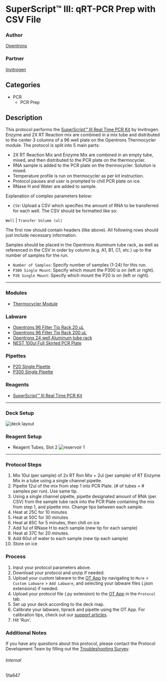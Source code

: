 # SuperScript™ III: qRT-PCR Prep with CSV File

### Author
[Opentrons](https://opentrons.com/)

### Partner
[Invitrogen](https://www.thermofisher.com/order/catalog/product/11752250#/11752250)

## Categories
* PCR
	* PCR Prep

## Description
This protocol performs the [SuperScript™ III Real Time PCR Kit](https://www.thermofisher.com/order/catalog/product/11752250#/11752250) by Invitrogen. Enzyme and 2X RT Reaction mix are combined in a mix tube and distributed to the center 3 columns of a 96 well plate on the Opentrons Thermocycler module. The protocol is split into 5 main parts:

* 2X RT Reaction Mix and Enzyme Mix are combined in an empty tube, mixed, and then distributed to the PCR plate on the thermocycler.
* RNA sample is added to the PCR plate on the thermocycler. Solution is mixed.
* Temperature profile is run on thermocycler as per kit instruction.
* Protocol pauses and user is prompted to chill PCR plate on ice.
* RNase H and Water are added to sample.


Explanation of complex parameters below:
* `CSV`: Upload a CSV which specifies the amount of RNA to be transferred for each well.
The CSV should be formatted like so:

`Well` | `Transfer Volume (ul)`

The first row should contain headers (like above). All following rows should just include necessary information. </br>

Samples should be placed in the Opentrons Aluminum tube rack, as well as referenced in the CSV in order by column (e.g. A1, B1, C1, etc.) up to the number of samples for the run.

* `Number of Samples`: Specify number of samples (1-24) for this run.
* `P300 Single Mount`: Specify which mount the P300 is on (left or right).
* `P20 Single Mount`: Specify which mount the P20 is on (left or right).
---

### Modules
* [Thermocycler Module](https://shop.opentrons.com/collections/hardware-modules/products/thermocycler-module)


### Labware
* [Opentrons 96 Filter Tip Rack 20 µL](https://labware.opentrons.com/opentrons_96_filtertiprack_20ul?category=tipRack)
* [Opentrons 96 Filter Tip Rack 200 µL](https://labware.opentrons.com/opentrons_96_filtertiprack_200ul?category=tipRack)
* [Opentrons 24 well Aluminum tube rack](https://shop.opentrons.com/collections/racks-and-adapters/products/aluminum-block-set)
* [NEST 100ul Full Skirted PCR Plate](https://shop.opentrons.com/collections/lab-plates/products/nest-0-1-ml-96-well-pcr-plate-full-skirt)

### Pipettes
* [P20 Single Pipette](https://shop.opentrons.com/collections/ot-2-robot/products/single-channel-electronic-pipette)
* [P300 Single Pipette](https://shop.opentrons.com/collections/ot-2-robot/products/single-channel-electronic-pipette)

### Reagents
* [SuperScript™ III Real Time PCR Kit](https://www.thermofisher.com/order/catalog/product/11752250#/11752250)

---

### Deck Setup
![deck layout](https://opentrons-protocol-library-website.s3.amazonaws.com/custom-README-images/5fa647/Screen+Shot+2021-04-20+at+9.34.00+AM.png)

### Reagent Setup
* Reagent Tubes, Slot 2
![reservoir 1](https://opentrons-protocol-library-website.s3.amazonaws.com/custom-README-images/5fa647/Screen+Shot+2021-04-20+at+10.08.56+AM.png)

---

### Protocol Steps
1. Mix 10ul (per sample) of 2x RT Rxn Mix + 2ul (per sample) of RT Enzyme Mix in a tube using a single channel pipette.
2. Pipette 12ul of the mix from step 1 into PCR Plate. (# of tubes = # samples per run). Use same tip.
3. Using a single channel pipette, pipette designated amount of RNA (per CSV) from the sample tube rack into the PCR Plate containing the mix from step 1, and pipette mix. Change tips between each sample.
4. Heat at 25C for 10 minutes
5. Heat at 50C for 30 minutes
6. Heat at 85C for 5 minutes, then chill on ice
7. Add 1ul of RNase H to each sample (new tip for each sample)
8. Heat at 37C for 20 minutes.
9. Add 60ul of water to each sample (new tip each sample)
10. Store on ice

### Process
1. Input your protocol parameters above.
2. Download your protocol and unzip if needed.
3. Upload your custom labware to the [OT App](https://opentrons.com/ot-app) by navigating to `More` > `Custom Labware` > `Add Labware`, and selecting your labware files (.json extensions) if needed.
4. Upload your protocol file (.py extension) to the [OT App](https://opentrons.com/ot-app) in the `Protocol` tab.
5. Set up your deck according to the deck map.
6. Calibrate your labware, tiprack and pipette using the OT App. For calibration tips, check out our [support articles](https://support.opentrons.com/en/collections/1559720-guide-for-getting-started-with-the-ot-2).
7. Hit 'Run'.

### Additional Notes
If you have any questions about this protocol, please contact the Protocol Development Team by filling out the [Troubleshooting Survey](https://protocol-troubleshooting.paperform.co/).

###### Internal
5fa647
